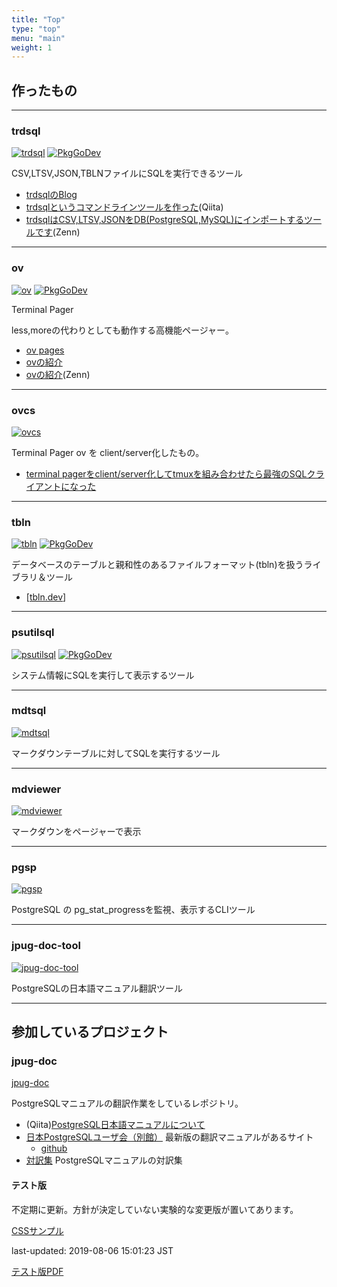 ```yaml
---
title: "Top"
type: "top"
menu: "main"
weight: 1
---
```


## 作ったもの

---

### trdsql 

[![trdsql](/images/GitHub-Mark-32px.png)](https://github.com/noborus/trdsql) [![PkgGoDev](https://pkg.go.dev/badge/github.com/noborus/trdsql)](https://pkg.go.dev/github.com/noborus/trdsql)

CSV,LTSV,JSON,TBLNファイルにSQLを実行できるツール

* [trdsqlのBlog](/trdsql/)
* [trdsqlというコマンドラインツールを作った](https://qiita.com/noborus/items/f253961cca6f4465f20c)(Qiita)
* [trdsqlはCSV,LTSV,JSONをDB(PostgreSQL,MySQL)にインポートするツールです](https://zenn.dev/noborus/articles/16451ce8351765380c03)(Zenn)

---

### ov

[![ov](/images/GitHub-Mark-32px.png)](https://github.com/noborus/ov) [![PkgGoDev](https://pkg.go.dev/badge/github.com/noborus/ov)](https://pkg.go.dev/github.com/noborus/ov)

Terminal Pager

less,moreの代わりとしても動作する高機能ページャー。

* [ov pages](/ov/)
* [ovの紹介](blog/oviewer/)
* [ovの紹介](https://zenn.dev/noborus/articles/2b1087a1274cf41c4c0a)(Zenn)

---

### ovcs

[![ovcs](/images/GitHub-Mark-32px.png)](https://github.com/noborus/ovcs)

Terminal Pager ov を client/server化したもの。

* [terminal pagerをclient/server化してtmuxを組み合わせたら最強のSQLクライアントになった](https://zenn.dev/noborus/articles/b5a0899c4e410452ebdf)

---

### tbln

[![tbln](/images/GitHub-Mark-32px.png)](https://github.com/noborus/tbln) [![PkgGoDev](https://pkg.go.dev/badge/noborus/tbln)](https://pkg.go.dev/noborus/tbln)

データベースのテーブルと親和性のあるファイルフォーマット(tbln)を扱うライブラリ＆ツール

* [[tbln.dev](https://tbln.dev/)]

---

### psutilsql

[![psutilsql](/images/GitHub-Mark-32px.png)](https://github.com/noborus/psutilsql) [![PkgGoDev](https://pkg.go.dev/badge/github.com/noborus/psutilsql)](https://pkg.go.dev/github.com/noborus/psutilsql)

システム情報にSQLを実行して表示するツール

---

### mdtsql

[![mdtsql](/images/GitHub-Mark-32px.png)](https://github.com/noborus/mdtsql)

マークダウンテーブルに対してSQLを実行するツール

---

### mdviewer

[![mdviewer](/images/GitHub-Mark-32px.png)](https://github.com/noborus/mdviewer)

マークダウンをページャーで表示

---

### pgsp

[![pgsp](/images/GitHub-Mark-32px.png)](https://github.com/noborus/pgsp)

PostgreSQL の pg_stat_progressを監視、表示するCLIツール

---

### jpug-doc-tool

[![jpug-doc-tool](/images/GitHub-Mark-32px.png)](https://github.com/noborus/jpug-doc-tool)

PostgreSQLの日本語マニュアル翻訳ツール

---
## 参加しているプロジェクト

### jpug-doc

[jpug-doc](https://github.com/pgsql-jp/jpug-doc)

PostgreSQLマニュアルの翻訳作業をしているレポジトリ。

* (Qiita)[PostgreSQL日本語マニュアルについて](https://qiita.com/noborus/items/03f98e43c216d7e23767)
* [日本PostgreSQLユーザ会（別館）](https://pgsql-jp.github.io/) 最新版の翻訳マニュアルがあるサイト
  * [github](https://github.com/pgsql-jp/pgsql-jp.github.io)
* [対訳集](https://github.com/pgsql-jp/taiyaku) PostgreSQLマニュアルの対訳集

#### テスト版

不定期に更新。方針が決定していない実験的な変更版が置いてあります。

[CSSサンプル](css/html)

last-updated: 2019-08-06 15:01:23 JST

[テスト版PDF](test/postgres-A4.pdf)
